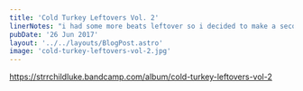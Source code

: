 ```yaml
---
title: 'Cold Turkey Leftovers Vol. 2'
linerNotes: "i had some more beats leftover so i decided to make a second CTL volume"
pubDate: '26 Jun 2017'
layout: '../../layouts/BlogPost.astro'
image: 'cold-turkey-leftovers-vol-2.jpg'
---
```


https://strrchildluke.bandcamp.com/album/cold-turkey-leftovers-vol-2

